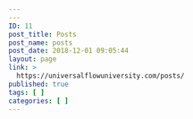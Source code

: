 ```yaml
---
---
ID: 11
post_title: Posts
post_name: posts
post_date: 2018-12-01 09:05:44
layout: page
link: >
  https://universalflowuniversity.com/posts/
published: true
tags: [ ]
categories: [ ]
---
```

